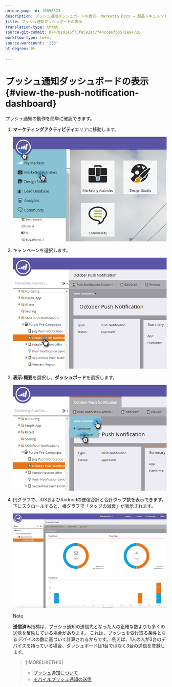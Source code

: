 ```yaml
---
unique-page-id: 10096523
description: プッシュ通知ダッシュボードの表示- Marketto Docs — 製品ドキュメント
title: プッシュ通知ダッシュボードの表示
translation-type: tm+mt
source-git-commit: 074701d1a5f75fe592ac7f44cce6fb3571e94710
workflow-type: tm+mt
source-wordcount: '130'
ht-degree: 0%

---
```



# プッシュ通知ダッシュボードの表示{#view-the-push-notification-dashboard}

プッシュ通知の動作を簡単に確認できます。

1. **マーケティングアクティビティ**&#x200B;エリアに移動します。

   ![](assets/image2015-12-11-12-3a57-3a48.png)

1. キャンペーンを選択します。

   ![](assets/image2015-12-11-13-3a1-3a56.png)

1. **表示:概要**&#x200B;を選択し、**ダッシュボード**&#x200B;を選択します。

   ![](assets/image2015-12-11-13-3a4-3a23.png)

1. 円グラフで、iOSおよびAndroidの送信合計と合計タップ数を表示できます。 下にスクロールすると、棒グラフで「タップの減衰」が表示されます。

   ![](assets/image2015-12-15-15-3a23-3a47.png)

   >[!NOTE]
   >
   >**送信済み**&#x200B;指標は、プッシュ通知の送信先となった人の正確な数よりも多くの送信を反映している場合があります。 これは、プッシュを受け取る条件となる&#x200B;*デバイス*&#x200B;の数に基づいて計算されるからです。 例えば、1人の人が3台のデバイスを持っている場合、ダッシュボードは1台ではなく3台の送信を登録します。

   >[!MORELIKETHIS]
   >
   >
   >    
   >    
   >    * [プッシュ通知について](understanding-push-notifications.md)
   >    * [モバイルプッシュ通知の送信](send-a-mobile-push-notification.md)


